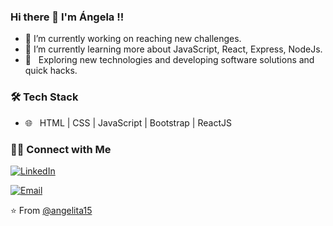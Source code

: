 ### Hi there 👋 I'm Ángela !!



- 🔭 I’m currently working on reaching new challenges.
- 🌱 I’m currently learning more about JavaScript, React, Express, NodeJs.
- 🤔 &nbsp; Exploring new technologies and developing software solutions and quick hacks.

<h3>🛠 Tech Stack</h3>



- 🌐 &nbsp; HTML | CSS | JavaScript | Bootstrap | ReactJS

<!--

- 🛢 &nbsp; | MongoDB

- 🔧 &nbsp; Git |


-->

<h3> 🤝🏻 Connect with Me </h3>

<a href="https://www.linkedin.com/in/ángela-ruedaa-/" target="_blank"><img alt="LinkedIn" src="https://img.shields.io/badge/LinkedIn-@Angela Rueda-blue?style=flat&logo=linkedin"></a>

<a href="mailto:angela.rueda15@gmail.com"><img alt="Email" src="https://img.shields.io/badge/Email-angela.rueda15@gmail.com-blue?style=flat&logo=gmail"></a>
</p>


⭐️ From [@angelita15](https://github.com/angelita15)
